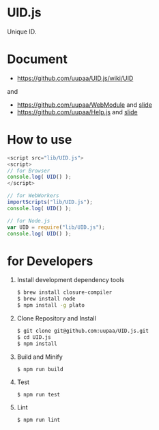 UID.js
=========

Unique ID.

# Document

- https://github.com/uupaa/UID.js/wiki/UID

and

- https://github.com/uupaa/WebModule and [slide](http://uupaa.github.io/Slide/slide/WebModule/index.html)
- https://github.com/uupaa/Help.js and [slide](http://uupaa.github.io/Slide/slide/Help.js/index.html)

# How to use

```js
<script src="lib/UID.js">
<script>
// for Browser
console.log( UID() );
</script>
```

```js
// for WebWorkers
importScripts("lib/UID.js");
console.log( UID() );
```

```js
// for Node.js
var UID = require("lib/UID.js");
console.log( UID() );
```

# for Developers

1. Install development dependency tools

    ```sh
    $ brew install closure-compiler
    $ brew install node
    $ npm install -g plato
    ```

2. Clone Repository and Install

    ```sh
    $ git clone git@github.com:uupaa/UID.js.git
    $ cd UID.js
    $ npm install
    ```

3. Build and Minify

    `$ npm run build`

4. Test

    `$ npm run test`

5. Lint

    `$ npm run lint`


